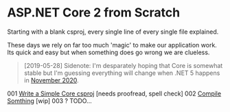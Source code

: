 # ASP.NET Core 2 from Scratch

Starting with a blank csproj, every single line of every single file explained.

These days we rely on far too much 'magic' to make our application work.
Its quick and easy but when something does go wrong we are clueless.

> [2019-05-28] Sidenote: I'm desparately hoping that Core is somewhat stable but I'm guessing everything will change when .NET 5 happens in [November 2020](https://github.com/dotnet/core/blob/master/roadmap.md).

001   [Write a Simple Core csproj](./doc/001_csproj.md) [needs proofread, spell check]
002   [Compile Somthing](./doc/002_compile_something.md) [wip]
003   ? TODO...

